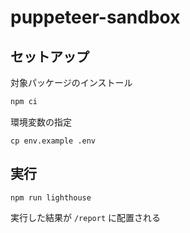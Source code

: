 # puppeteer-sandbox

## セットアップ

対象パッケージのインストール

```sh
npm ci
```

環境変数の指定

```
cp env.example .env
```

## 実行

```Sh
npm run lighthouse
```

実行した結果が `/report` に配置される
